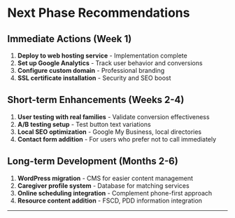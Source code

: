 # Next Phase Recommendations

## Immediate Actions (Week 1)
1. **Deploy to web hosting service** - Implementation complete
2. **Set up Google Analytics** - Track user behavior and conversions
3. **Configure custom domain** - Professional branding
4. **SSL certificate installation** - Security and SEO boost

## Short-term Enhancements (Weeks 2-4)
1. **User testing with real families** - Validate conversion effectiveness
2. **A/B testing setup** - Test button text variations
3. **Local SEO optimization** - Google My Business, local directories
4. **Contact form addition** - For users who prefer not to call immediately

## Long-term Development (Months 2-6)
1. **WordPress migration** - CMS for easier content management
2. **Caregiver profile system** - Database for matching services
3. **Online scheduling integration** - Complement phone-first approach
4. **Resource content addition** - FSCD, PDD information integration

---

